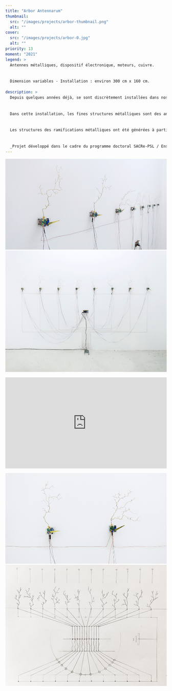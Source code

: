 ```yaml
---
title: "Arbor Antennarum"
thumbnail:
  src: "/images/projects/arbor-thumbnail.png"
  alt: ""
cover:
  src: "/images/projects/arbor-0.jpg"
  alt: ""
priority: 13
moment: "2021"
legend: >
  Antennes métalliques, dispositif électronique, moteurs, cuivre. 


  Dimension variables - Installation : environ 300 cm x 160 cm.

description: >
  Depuis quelques années déjà, se sont discrètement installées dans nos villes de grandes colonnes métalliques, habillées de plastique à l’apparence végétale : les arbres antennes. Ces antennes relais 4G-5G ont pour but de se fondre dans le paysage.


  Dans cette installation, les fines structures métalliques sont des antennes qui captent, autour d’elles, l’environnement électromagnétique. Les aiguilles en mouvement indiquent la puissance du signal perçu par les antennes. Elles reflètent l’instabilité et les fluctuations permanentes du paysage hertzien.


  Les structures des ramifications métalliques ont été générées à partir d’un processus algorithmique DLA (Diffusion-Limited Agregation), par implémentation des données obtenues par la captation de l’antenne précédente pour générer la suivante, donnant une certaine orientation à l’inflorescence de ses ramifications. Déterminée par chacune des structures, le mouvement des aiguilles varie légèrement selon la géométrie des antennes.


  _Projet développé dans le cadre du programme doctoral SACRe-PSL / EnsAD._
---
```


![](/images/projects/arbor-1.jpg)
![](/images/projects/arbor-2.jpg)

<div style="padding:56.25% 0 0 0;position:relative;"><iframe src="https://player.vimeo.com/video/538379979?h=2900fce5da&title=0&byline=0&portrait=0" style="position:absolute;top:0;left:0;width:100%;height:100%;" frameborder="0" allow="autoplay; fullscreen; picture-in-picture" allowfullscreen></iframe></div><script src="https://player.vimeo.com/api/player.js"></script>

![](/images/projects/arbor-3.jpg)
![](/images/projects/arbor-4.jpg)
